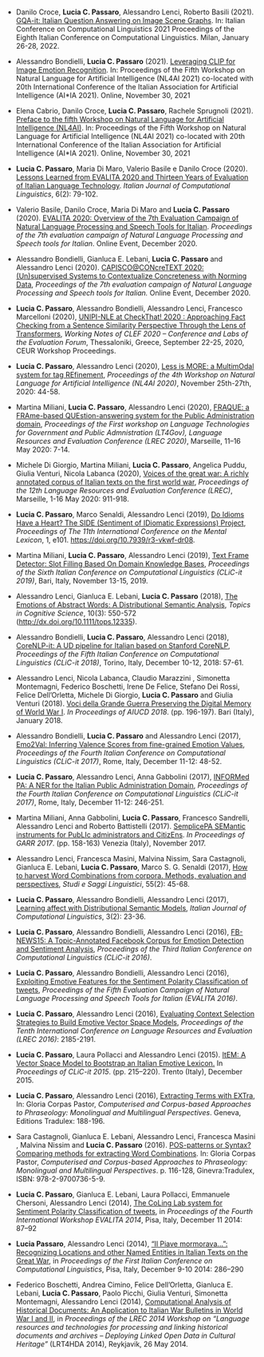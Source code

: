 # 



* Danilo Croce, **Lucia C. Passaro**, Alessandro Lenci, Roberto Basili (2021). [GQA-it: Italian Question Answering on Image Scene Graphs](http://ceur-ws.org/Vol-3033/paper42.pdf). In: Italian Conference on Computational Linguistics 2021 Proceedings of the Eighth Italian Conference on Computational Linguistics. Milan, January 26-28, 2022.

* Alessandro Bondielli, **Lucia C. Passaro** (2021). [Leveraging CLIP for Image Emotion Recognition](http://ceur-ws.org/Vol-3015/paper172.pdf). In: Proceedings of the Fifth Workshop on Natural Language for Artificial Intelligence (NL4AI 2021) co-located with 20th International Conference of the Italian Association for Artificial Intelligence (AI\*IA 2021). Online, November 30, 2021

* Elena Cabrio, Danilo Croce, **Lucia C. Passaro**, Rachele Sprugnoli (2021). [Preface to the fifth Workshop on Natural Language for Artificial Intelligence (NL4AI)](http://ceur-ws.org/Vol-3015/xpreface.pdf). In: Proceedings of the Fifth Workshop on Natural Language for Artificial Intelligence (NL4AI 2021) co-located with 20th International Conference of the Italian Association for Artificial Intelligence (AI\*IA 2021). Online, November 30, 2021

* **Lucia C. Passaro**, Maria Di Maro, Valerio Basile e Danilo Croce (2020). [Lessons Learned from EVALITA 2020 and Thirteen Years of Evaluation of Italian Language Technology](https://journals.openedition.org/ijcol/740). *Italian Journal of Computational Linguistics*, 6(2): 79-102.

* Valerio Basile, Danilo Croce, Maria Di Maro and **Lucia C. Passaro** (2020). [EVALITA 2020: Overview of the 7th Evaluation Campaign of Natural Language Processing and Speech Tools for Italian](http://ceur-ws.org/Vol-2765/overview.pdf). *Proceedings of the 7th evaluation campaign of Natural Language Processing and Speech tools for Italian*. Online Event, December 2020.

* Alessandro Bondielli, Gianluca E. Lebani, **Lucia C. Passaro** and Alessandro Lenci (2020). [CAPISCO@CONcreTEXT 2020: (Un)supervised Systems to Contextualize Concreteness with Norming Data](http://ceur-ws.org/Vol-2765/paper123.pdf), *Proceedings of the 7th evaluation campaign of Natural Language Processing and Speech tools for Italian.* Online Event, December 2020.

* **Lucia C. Passaro**, Alessandro Bondielli, Alessandro Lenci, Francesco Marcelloni (2020), [UNIPI-NLE at CheckThat! 2020 : Approaching Fact Checking from a Sentence Similarity Perspective Through the Lens of Transformers](http://ceur-ws.org/Vol-2696/paper_169.pdf), *Working Notes of CLEF 2020 – Conference and Labs of the Evaluation Forum*, Thessaloniki, Greece, September 22-25, 2020, CEUR Workshop Proceedings.

* **Lucia C. Passaro**, Alessandro Lenci (2020), [Less is MORE: a MultimOdal system for tag REfinement](http://ceur-ws.org/Vol-2735/paper32.pdf), *Proceedings of the 4th Workshop on Natural Language for Artificial Intelligence (NL4AI 2020)*, November 25th-27th, 2020: 44-58.

* Martina Miliani, **Lucia C. Passaro**, Alessandro Lenci (2020), [FRAQUE: a FRAme-based QUEstion-answering system for the Public Administration domain](https://aclanthology.org/2020.lt4gov-1.2/), *Proceedings of the First workshop on Language Technologies for Government and Public Admnistration (LT4Gov), Language Resources and Evaluation Conference (LREC 2020)*, Marseille, 11–16 May 2020: 7-14.

* Michele Di Giorgio, Martina Miliani, **Lucia C. Passaro**, Angelica Puddu, Giulia Venturi, Nicola Labanca (2020), [Voices of the great war: A richly annotated corpus of Italian texts on the first world war](https://aclanthology.org/2020.lrec-1.114/), *Proceedings of the 12th Language Resources and Evaluation Conference (LREC)*, Marseille, 1-16 May 2020: 911-918.

* **Lucia C. Passaro**, Marco Senaldi, Alessandro Lenci (2019), [Do Idioms Have a Heart? The SIDE (Sentiment of IDiomatic Expressions) Project](https://era.library.ualberta.ca/items/8334d623-7b40-4689-9a56-81f153fd63cc), *Proceedings of The 11th International Conference on the Mental Lexicon*, 1, e101. https://doi.org/10.7939/r3-vkwf-dr08.

* Martina Miliani, **Lucia C. Passaro**, Alessandro Lenci (2019), [Text Frame Detector: Slot Filling Based On Domain Knowledge Bases](http://ceur-ws.org/Vol-2481/paper50.pdf), *Proceedings of the Sixth Italian Conference on Computational Linguistics (CLiC-it 2019)*, Bari, Italy, November 13-15, 2019.

* Alessandro Lenci, Gianluca E. Lebani, **Lucia C. Passaro** (2018), [The Emotions of Abstract Words: A Distributional Semantic Analysis](https://onlinelibrary.wiley.com/doi/full/10.1111/tops.12335), *Topics in Cognitive Science*, 10(3): 550-572 (http://dx.doi.org/10.1111/tops.12335).

* Alessandro Bondielli, **Lucia C. Passaro**, Alessandro Lenci (2018), [CoreNLP-it: A UD pipeline for Italian based on Stanford CoreNLP](http://ceur-ws.org/Vol-2253/paper24.pdf), *Proceedings of the Fifth Italian Conference on Computational Linguistics (CLiC-it 2018)*, Torino, Italy, December 10-12, 2018: 57-61.

* Alessandro Lenci, Nicola Labanca, Claudio Marazzini , Simonetta Montemagni, Federico Boschetti, Irene De Felice, Stefano Dei Rossi, Felice Dell’Orletta, Michele Di Giorgio, **Lucia C. Passaro** and Giulia Venturi (2018). [Voci della Grande Guerra Preserving the Digital Memory of World War I](http://amsacta.unibo.it/5997/1/AIUCD-2018-BoA-rev.pdf). *In Proceedings of AIUCD 2018*. (pp. 196-197). Bari (Italy), January 2018.

* Alessandro Bondielli, **Lucia C. Passaro** and Alessandro Lenci (2017), [Emo2Val: Inferring Valence Scores from fine-grained Emotion Values](http://ceur-ws.org/Vol-2006/paper053.pdf), *Proceedings of the Fourth Italian Conference on Computational Linguistics (CLiC-it 2017)*, Rome, Italy, December 11-12: 48-52.

* **Lucia C. Passaro**, Alessandro Lenci, Anna Gabbolini (2017), [INFORMed PA: A NER for the Italian Public Administration Domain](http://ceur-ws.org/Vol-2006/paper048.pdf), *Proceedings of the Fourth Italian Conference on Computational Linguistics (CLiC-it 2017)*, Rome, Italy, December 11-12: 246-251.

* Martina Miliani, Anna Gabbolini, **Lucia C. Passaro**, Francesco Sandrelli, Alessandro Lenci and Roberto Battistelli (2017). [SemplicePA SEMantic instruments for PubLIc administrators and CitizEns](https://www.garr.it/en/docs/4030-conferenza-2017-selected-papers-30-miliani). *In Proceedings of GARR 2017*. (pp. 158-163) Venezia (Italy), November 2017.

* Alessandro Lenci, Francesca Masini, Malvina Nissim, Sara Castagnoli, Gianluca E. Lebani, **Lucia C. Passaro**, Marco S. G. Senaldi (2017), [How to harvest Word Combinations from corpora. Methods, evaluation and perspectives](https://www.studiesaggilinguistici.it/index.php/ssl/article/view/212), *Studi e Saggi Linguistici*, 55(2): 45-68.

* **Lucia C. Passaro**, Alessandro Bondielli, Alessandro Lenci (2017), [Learning affect with Distributional Semantic Models](https://journals.openedition.org/ijcol/550), *Italian Journal of Computational Linguistics*, 3(2): 23-36.
 
* **Lucia C. Passaro**, Alessandro Bondielli, Alessandro Lenci (2016), [FB-NEWS15: A Topic-Annotated Facebook Corpus for Emotion Detection and Sentiment Analysis](https://pdfs.semanticscholar.org/0a30/ba4e14b4d2230921ae8d99acfca3c5d54240.pdf), *Proceedings of the Third Italian Conference on Computational Linguistics (CLiC-it 2016)*.

* **Lucia C. Passaro**, Alessandro Bondielli, Alessandro Lenci (2016), [Exploiting Emotive Features for the Sentiment Polarity Classification of tweets](http://ceur-ws.org/Vol-1749/paper_036.pdf), *Proceedings of the Fifth Evaluation Campaign of Natural Language Processing and Speech Tools for Italian (EVALITA 2016)*.

* **Lucia C. Passaro**, Alessandro Lenci (2016), [Evaluating Context Selection Strategies to Build Emotive Vector Space Models](https://aclanthology.org/L16-1347.pdf), *Proceedings of the Tenth International Conference on Language Resources and Evaluation (LREC 2016)*: 2185-2191.

* **Lucia C. Passaro**, Laura Pollacci and Alessandro Lenci (2015). [ItEM: A Vector Space Model to Bootstrap an Italian Emotive Lexicon.](https://arpi.unipi.it/retrieve/handle/11568/766226/80602/clic-2015-2.pdf) In *Proceedings of CLiC-it 2015*. (pp. 215–220). Trento (Italy), December 2015.

* **Lucia C. Passaro**, Alessandro Lenci (2016), [Extracting Terms with EXTra](https://colinglab.humnet.unipi.it/wp-content/uploads/2012/12/Europhras2015-EXTra.pdf), In: Gloria Corpas Pastor, *Computerised and Corpus-based Approaches to Phraseology: Monolingual and Multilingual Perspectives*. Geneva, Editions Tradulex: 188-196.

* Sara Castagnoli, Gianluca E. Lebani, Alessandro Lenci, Francesca Masini , Malvina Nissim and **Lucia C. Passaro** (2016). [POS-patterns or Syntax? Comparing methods for extracting Word Combinations](https://colinglab.humnet.unipi.it/wp-content/uploads/2012/12/Europhras2015-CombiNet.pdf). In: Gloria Corpas Pastor, *Computerised and Corpus-based Approaches to Phraseology: Monolingual and Multilingual Perspectives*. p. 116-128, Ginevra:Tradulex, ISBN: 978-2-9700736-5-9.

* **Lucia C. Passaro**, Gianluca E. Lebani, Laura Pollacci, Emmanuele Chersoni, Alessandro Lenci (2014), [The CoLing Lab system for Sentiment Polarity Classification of tweets](https://colinglab.humnet.unipi.it/wp-content/uploads/2014/12/CoLingLab_SentiPolC14.pdf), in *Proceedings of the Fourth International Workshop EVALITA 2014*, Pisa, Italy, December 11 2014: 87–92

* **Lucia Passaro**, Alessandro Lenci (2014), [“Il Piave mormorava…”: Recognizing Locations and other Named Entities in Italian Texts on the Great War](http://eprints.adm.unipi.it/2334/1/Il_Piave_mormorava.pdf), in *Proceedings of the First Italian Conference on Computational Linguistics*, Pisa, Italy, December 9-10 2014: 286–290

* Federico Boschetti, Andrea Cimino, Felice Dell’Orletta, Gianluca E. Lebani, **Lucia C. Passaro**, Paolo Picchi, Giulia Venturi, Simonetta Montemagni, Alessandro Lenci (2014), [Computational Analysis of Historical Documents: An Application to Italian War Bulletins in World War I and II](http://www.lrec-conf.org/proceedings/lrec2014/workshops/LREC2014Workshop-LRT4HDA%20Proceedings.pdf), in *Proceedings of the LREC 2014 Workshop on “Language resources and technologies for processing and linking historical documents and archives – Deploying Linked Open Data in Cultural Heritage”* (LRT4HDA 2014), Reykjavik, 26 May 2014.


